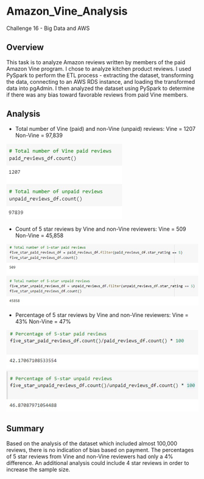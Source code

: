 # Amazon_Vine_Analysis
Challenge 16 - Big Data and AWS

## Overview

This task is to analyze Amazon reviews written by members of the paid Amazon Vine program. I chose to analyze kitchen product reviews. I used PySpark to perform the ETL process - extracting the dataset, transforming the data, connecting to an AWS RDS instance, and loading the transformed data into pgAdmin. I then analyzed the dataset using PySpark to determine if there was any bias toward favorable reviews from paid Vine members.

## Analysis

* Total number of Vine (paid) and non-Vine (unpaid) reviews:
Vine = 1207
Non-Vine = 97,839

![Total reviews](https://github.com/jcourt99/Amazon_Vine_Analysis/blob/main/Images/Total_reviews.jpg)

* Count of 5 star reviews by Vine and non-Vine reviewers:
Vine = 509
Non-Vine = 45,858

![5 star reviews](https://github.com/jcourt99/Amazon_Vine_Analysis/blob/main/Images/Five_Star_Review_Count.jpg)

* Percentage of 5 star reviews by Vine and non-Vine reviewers:
Vine = 43%
Non-Vine = 47%

![Five Star review percentages](https://github.com/jcourt99/Amazon_Vine_Analysis/blob/main/Images/Five_Star_Review_Percentage.jpg)

## Summary

Based on the analysis of the dataset which included almost 100,000 reviews, there is no indication of bias based on payment. The percentages of 5 star reviews from Vine and non-Vine reviewers had only a 4% difference. An additional analysis could include 4 star reviews in order to increase the sample size. 
